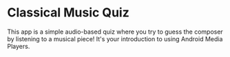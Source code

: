 # Classical Music Quiz


This app is a simple audio-based quiz where you try to guess the composer by listening to a musical piece! It's your introduction to using Android Media Players.


